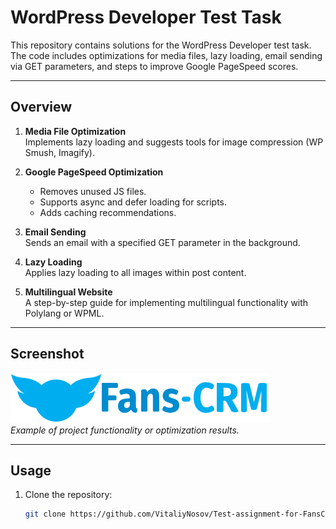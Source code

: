 # WordPress Developer Test Task

This repository contains solutions for the WordPress Developer test task. The code includes optimizations for media files, lazy loading, email sending via GET parameters, and steps to improve Google PageSpeed scores.

---

## **Overview**
1. **Media File Optimization**  
   Implements lazy loading and suggests tools for image compression (WP Smush, Imagify).

2. **Google PageSpeed Optimization**  
   - Removes unused JS files.
   - Supports async and defer loading for scripts.
   - Adds caching recommendations.

3. **Email Sending**  
   Sends an email with a specified GET parameter in the background.

4. **Lazy Loading**  
   Applies lazy loading to all images within post content.

5. **Multilingual Website**  
   A step-by-step guide for implementing multilingual functionality with Polylang or WPML.

---

## **Screenshot**
![Project Preview](assets/screenshot.png)  
*Example of project functionality or optimization results.*

---

## **Usage**
1. Clone the repository:
   ```bash
   git clone https://github.com/VitaliyNosov/Test-assignment-for-FansCRM.git
